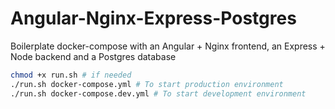# Angular-Nginx-Express-Postgres
Boilerplate docker-compose with an Angular + Nginx frontend, an Express + Node backend and a Postgres database

```bash
chmod +x run.sh # if needed
./run.sh docker-compose.yml # To start production environment
./run.sh docker-compose.dev.yml # To start development environment
```
